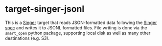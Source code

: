 # target-singer-jsonl

This is a [Singer](https://singer.io) target that reads JSON-formatted data following the [Singer spec](https://github.com/singer-io/getting-started/blob/master/SPEC.md) and writes it to JSONL formatted files.
File writing is done via the `smart_open` python package, supporting local disk as well as many other destinations (e.g. S3).
